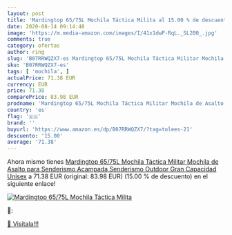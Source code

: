```yaml
---
layout: post
title: 'Mardingtop 65/75L Mochila Táctica Milita al 15.00 % de descuento'
date: 2020-08-14 09:14:48
image: 'https://m.media-amazon.com/images/I/41x1dwP-RqL._SL200_.jpg'
comments: true
category: ofertas
author: ring
slug: 'B07RRWQZX7-es Mardingtop 65/75L Mochila Táctica Militar Mochila de...'
sku: 'B07RRWQZX7-es'
tags: [ 'mochila', ]
actualPrice: 71.38 EUR
currency: EUR
price: 71.38
comparePrice: 83.98 EUR
prodname: 'Mardingtop 65/75L Mochila Táctica Militar Mochila de Asalto para Senderismo Acampada Senderismo Outdoor  Gran Capacidad  Unisex'
country: 'es'
flag: '🇪🇸'
brand: ''
buyurl: 'https://www.amazon.es/dp/B07RRWQZX7/?tag=tolees-21'
descuento: '15.00'
average: '71.38'
---
```


Ahora mismo tienes [Mardingtop 65/75L Mochila Táctica Militar Mochila de Asalto para Senderismo Acampada Senderismo Outdoor  Gran Capacidad  Unisex](https://www.amazon.es/dp/B07RRWQZX7/?tag=tolees-21) a 71.38 EUR (original: 83.98 EUR) (15.00 %  de descuento) en el siguiente enlace!

[![Mardingtop 65/75L Mochila Táctica Milita](https://m.media-amazon.com/images/I/41x1dwP-RqL._SL200_.jpg)](https://www.amazon.es/dp/B07RRWQZX7/?tag=tolees-21)

🔎:


[🛒 Visítala!!!](https://www.amazon.es/dp/B07RRWQZX7/?tag=tolees-21)
